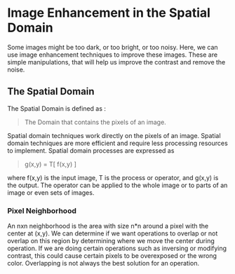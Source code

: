 # Image Enhancement in the Spatial Domain

Some images might be too dark, or too bright, or too noisy. Here, we can
use image enhancement techniques to improve these images. These are simple
manipulations, that will help us improve the contrast and remove the noise.

## The Spatial Domain 

The Spatial Domain is defined as :

> The Domain that contains the pixels of an image.

Spatial domain techniques work directly on the pixels of an image.
Spatial domain techniques are more efficient and require less processing
resources to implement. Spatial domain processes are expressed as

> g(x,y) = T[ f(x,y) ]

where f(x,y) is the input image, T is the process or operator, and g(x,y) is the output. The
operator can be applied to the whole image or to parts of an image or 
even sets of images.

### Pixel Neighborhood

An nxn neighborhood is the area with size n*n around a pixel with the 
center at (x,y). We can determine if we want operations to overlap or not
overlap on this region by determining where we move the center during
operation. If we are doing certain operations such as inversing or 
modifying contrast, this could cause certain pixels to be overexposed 
or the wrong color. Overlapping is not always the best solution for 
an operation.
